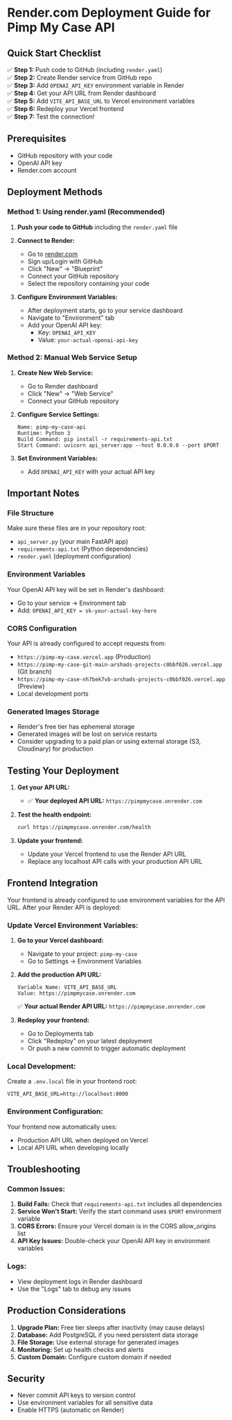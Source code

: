# Render.com Deployment Guide for Pimp My Case API

## Quick Start Checklist

✅ **Step 1:** Push code to GitHub (including `render.yaml`)  
✅ **Step 2:** Create Render service from GitHub repo  
✅ **Step 3:** Add `OPENAI_API_KEY` environment variable in Render  
✅ **Step 4:** Get your API URL from Render dashboard  
✅ **Step 5:** Add `VITE_API_BASE_URL` to Vercel environment variables  
✅ **Step 6:** Redeploy your Vercel frontend  
✅ **Step 7:** Test the connection!  

## Prerequisites
- GitHub repository with your code
- OpenAI API key
- Render.com account

## Deployment Methods

### Method 1: Using render.yaml (Recommended)

1. **Push your code to GitHub** including the `render.yaml` file
2. **Connect to Render:**
   - Go to [render.com](https://render.com)
   - Sign up/Login with GitHub
   - Click "New" → "Blueprint"
   - Connect your GitHub repository
   - Select the repository containing your code

3. **Configure Environment Variables:**
   - After deployment starts, go to your service dashboard
   - Navigate to "Environment" tab
   - Add your OpenAI API key:
     - Key: `OPENAI_API_KEY`
     - Value: `your-actual-openai-api-key`

### Method 2: Manual Web Service Setup

1. **Create New Web Service:**
   - Go to Render dashboard
   - Click "New" → "Web Service"
   - Connect your GitHub repository

2. **Configure Service Settings:**
   ```
   Name: pimp-my-case-api
   Runtime: Python 3
   Build Command: pip install -r requirements-api.txt
   Start Command: uvicorn api_server:app --host 0.0.0.0 --port $PORT
   ```

3. **Set Environment Variables:**
   - Add `OPENAI_API_KEY` with your actual API key

## Important Notes

### File Structure
Make sure these files are in your repository root:
- `api_server.py` (your main FastAPI app)
- `requirements-api.txt` (Python dependencies)
- `render.yaml` (deployment configuration)

### Environment Variables
Your OpenAI API key will be set in Render's dashboard:
- Go to your service → Environment tab
- Add: `OPENAI_API_KEY = sk-your-actual-key-here`

### CORS Configuration
Your API is already configured to accept requests from:
- `https://pimp-my-case.vercel.app` (Production)
- `https://pimp-my-case-git-main-arshads-projects-c0bbf026.vercel.app` (Git branch)
- `https://pimp-my-case-nh7bek7vb-arshads-projects-c0bbf026.vercel.app` (Preview)
- Local development ports

### Generated Images Storage
- Render's free tier has ephemeral storage
- Generated images will be lost on service restarts
- Consider upgrading to a paid plan or using external storage (S3, Cloudinary) for production

## Testing Your Deployment

1. **Get your API URL:**
   - ✅ **Your deployed API URL:** `https://pimpmycase.onrender.com`

2. **Test the health endpoint:**
   ```bash
   curl https://pimpmycase.onrender.com/health
   ```

3. **Update your frontend:**
   - Update your Vercel frontend to use the Render API URL
   - Replace any localhost API calls with your production API URL

## Frontend Integration

Your frontend is already configured to use environment variables for the API URL. After your Render API is deployed:

### Update Vercel Environment Variables:

1. **Go to your Vercel dashboard:**
   - Navigate to your project: `pimp-my-case`
   - Go to Settings → Environment Variables

2. **Add the production API URL:**
   ```
   Variable Name: VITE_API_BASE_URL
   Value: https://pimpmycase.onrender.com
   ```
   ✅ **Your actual Render API URL:** `https://pimpmycase.onrender.com`

3. **Redeploy your frontend:**
   - Go to Deployments tab
   - Click "Redeploy" on your latest deployment
   - Or push a new commit to trigger automatic deployment

### Local Development:
Create a `.env.local` file in your frontend root:
```
VITE_API_BASE_URL=http://localhost:8000
```

### Environment Configuration:
Your frontend now automatically uses:
- Production API URL when deployed on Vercel
- Local API URL when developing locally

## Troubleshooting

### Common Issues:
1. **Build Fails:** Check that `requirements-api.txt` includes all dependencies
2. **Service Won't Start:** Verify the start command uses `$PORT` environment variable
3. **CORS Errors:** Ensure your Vercel domain is in the CORS allow_origins list
4. **API Key Issues:** Double-check your OpenAI API key in environment variables

### Logs:
- View deployment logs in Render dashboard
- Use the "Logs" tab to debug any issues

## Production Considerations

1. **Upgrade Plan:** Free tier sleeps after inactivity (may cause delays)
2. **Database:** Add PostgreSQL if you need persistent data storage
3. **File Storage:** Use external storage for generated images
4. **Monitoring:** Set up health checks and alerts
5. **Custom Domain:** Configure custom domain if needed

## Security
- Never commit API keys to version control
- Use environment variables for all sensitive data
- Enable HTTPS (automatic on Render) 